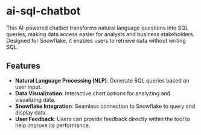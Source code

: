 # ai-sql-chatbot

This AI-powered chatbot transforms natural language questions into SQL queries, making data access easier for analysts and business stakeholders. Designed for Snowflake, it enables users to retrieve data without writing SQL.

## Features

- **Natural Language Processing (NLP)**: Generate SQL queries based on user input.
- **Data Visualization**: Interactive chart options for analyzing and visualizing data.
- **Snowflake Integration**: Seamless connection to Snowflake to query and display data.
- **User Feedback**: Users can provide feedback directly within the tool to help improve its performance.

